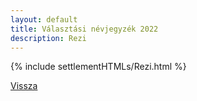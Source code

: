 ```yaml
---
layout: default
title: Választási névjegyzék 2022
description: Rezi
---
```


{% include settlementHTMLs/Rezi.html %}

[Vissza](../)